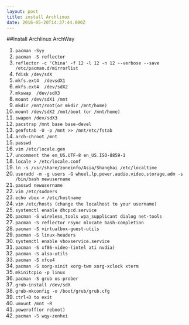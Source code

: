 ```yaml
---
layout: post
title: install Archlinux
date: 2016-05-20T14:37:44.000Z
---
```

##Install Archlinux ArchWay

1. `pacman -Syy`
2. `pacman -S reflector`
3. `reflector -c 'China' -f 12 -l 12 -n 12 --verbose --save /etc/pacman.d/mirrorlist`
4. `fdisk /dev/sdX `
5. `mkfs.ext4  /devsdX1`
6. `mkfs.ext4  /dev/sdX2`
7. `mkswap	/dev/sdX3`
8. `mount /dev/sdX1 /mnt`
9. `mkdir /mnt/root(or mkdir /mnt/home)`
10. `mount /dev/sdX2 /mnt/boot (or /mnt/home)`
11. `swapon /dev/sdX3`
12. `pacstrap /mnt base base-devel`
13. `genfstab -U -p /mnt >> /mnt/etc/fstab`
14. `arch-chroot /mnt`
15. `passwd`
16. `vim /etc/locale.gen`
17. `uncomment the en_US.UTF-8 en_US.ISO-8859-1`
18. `locale > /etc/locale.conf`
19. `ln -s /usr/share/zoneinfo/Asia/Shanghai /etc/localtime`
20. `useradd -m -g users -G wheel,lp,power,audio,video,storage,adm -s /bin/bash newusername`
21. `passwd newusername`
22. `vim /etc/sudoers`
23. `echo vbox > /etc/hostname`
24. `vim /etc/hosts (change the localhost to your username)`
25. `systemctl enable dhcpcd.service`
26. `pacman -S wireless_tools wpa_supplicant dialog net-tools`
27. `pacman -S reflector rsync mlocate bash-completion`
28. `pacman -S virtualbox-guest-utils`
29. `pacman -S linux-headers`
30. `systemctl enable vboxservice.service`
31. `pacman -S xf86-video-(intel ati nvdia)`
33. `pacman -S alsa-utils`
32. `pacman -S xfce4`
33. `pacman -S xorg-xinit xorg-twm xorg-xclock xterm `
34. `mkinitcpio -p linux`
35. `pacman -S grub os-prober`
36. `grub-install /dev/sdX`
37. `grub-mkconfig -o /boot/grub/grub.cfg`
38. `ctrl+D to exit`
39. `umount /mnt -R`
40. `poweroff(or reboot)`
41. `pacman -S wqy-zenhei`
